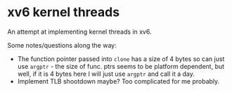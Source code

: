 # xv6 kernel threads

An attempt at implementing kernel threads in xv6.

Some notes/questions along the way:

 - The function pointer passed into `clone` has a size of 4 bytes so can just use `argptr` - the size of func. ptrs seems to be platform dependent, but well, if it is 4 bytes here I will just use `argptr` and call it a day.
 - Implement TLB shootdown maybe? Too complicated for me probably.
